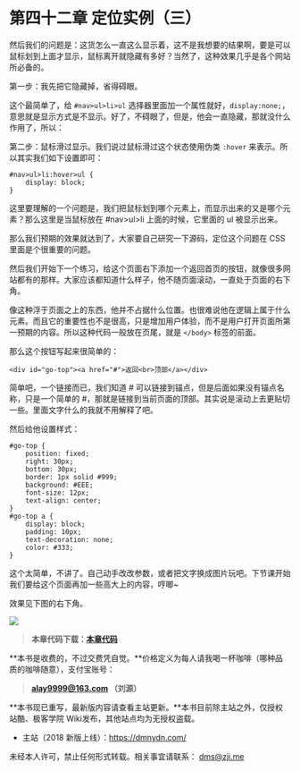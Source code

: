 第四十二章 定位实例（三）
===

然后我们的问题是：这货怎么一直这么显示着，这不是我想要的结果啊，要是可以鼠标划到上面才显示，鼠标离开就隐藏有多好？当然了，这种效果几乎是各个网站所必备的。

第一步：我先把它隐藏掉，省得碍眼。

这个最简单了，给 `#nav>ul>li>ul` 选择器里面加一个属性就好，`display:none;`，意思就是显示方式是不显示。好了，不碍眼了，但是，他会一直隐藏，那就没什么作用了，所以：

第二步：鼠标滑过显示。我们说过鼠标滑过这个状态使用伪类 `:hover` 来表示。所以其实我们如下设置即可：

```
#nav>ul>li:hover>ul {
	display: block;
}
```

这里要理解的一个问题是，我们把鼠标划到哪个元素上，而显示出来的又是哪个元素？那么这里是当鼠标放在 #nav>ul>li 上面的时候，它里面的 ul 被显示出来。

那么我们预期的效果就达到了，大家要自己研究一下源码，定位这个问题在 CSS 里面是个很重要的问题。

然后我们开始下一个练习，给这个页面右下添加一个返回首页的按钮，就像很多网站都有的那样。大家应该都知道什么样子，他不随页面滚动，一直处于页面的右下角。

像这种浮于页面之上的东西，他并不占据什么位置。也很难说他在逻辑上属于什么元素。而且它的重要性也不是很高，只是增加用户体验，而不是用户打开页面所第一预期的内容。所以这种代码一般放在页尾，就是 `</body>` 标签的前面。

那么这个按钮写起来很简单的：

```
<div id="go-top"><a href="#">返回<br>顶部</a></div>
```

简单吧，一个链接而已，我们知道 # 可以链接到锚点，但是后面如果没有锚点名称，只是一个简单的 #，那就是链接到当前页面的顶部。其实说是滚动上去更贴切一些。里面文字什么的我就不用解释了吧。

然后给他设置样式：

```
#go-top {
	position: fixed;
	right: 30px;
	bottom: 30px;
	border: 1px solid #999;
	background: #EEE;
	font-size: 12px;
	text-align: center;
}
#go-top a {
	display: block;
	padding: 10px;
	text-decoration: none;
	color: #333;
}
```

这个太简单，不讲了。自己动手改改参数，或者把文字换成图片玩吧。下节课开始我们要给这个页面再加一些高大上的内容，哼唧~

效果见下图的右下角。

![](http://coffee.zji.me/imgs/42-1.png)

> **本章代码下载：[本章代码](http://coffee.zji.me/show-code/42.zip)**

**本书是收费的，不过交费凭自觉。**价格定义为每人请我喝一杯咖啡（哪种品质的咖啡随意），支付宝账号：

> **alay9999@163.com  （刘源）**

**本书现已重写，最新版内容请查看主站更新。**本书目前除主站之外，仅授权站酷、极客学院 Wiki发布，其他站点均为无授权盗载。

* 主站（2018 新版上线）：https://dmnydn.com/

未经本人许可，禁止任何形式转载。相关事宜请联系： dms@zji.me